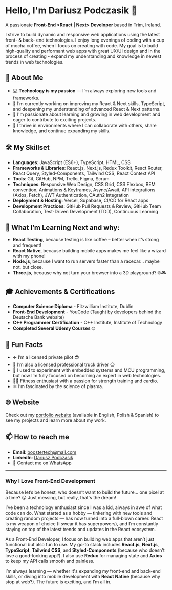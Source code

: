 # Hello, I'm Dariusz Podczasik 👋  
A passionate **Front-End <React | Next>  Developer** based in Trim, Ireland.

I strive to build dynamic and responsive web applications using the latest front- & back- end technologies. I enjoy long evenings of coding with a cup of mocha coffee, when I focus on creating with code. My goal is to build high-quality and performant web apps with great UX/UI design and in the process of creating - expand my understanding and knowledge in newest trends in web technologies.

## 🚀 About Me
- 💻 **Technology is my passion** — I’m always exploring new tools and frameworks.
- 🔭 I’m currently working on improving my React & Next skills, TypeScript, and deepening my understanding of advanced React & Next patterns.
- 🌱 I'm passionate about learning and growing in web development and eager to contribute to exciting projects.
- 💼 I thrive in environments where I can collaborate with others, share knowledge, and continue expanding my skills.

## 🛠️ My Skillset
- **Languages**: JavaScript (ES6+), TypeScript, HTML, CSS
- **Frameworks & Libraries**: React.js, Next.js, Redux Toolkit, React Router, React Query, Styled-Components, Tailwind CSS, React Context API
- **Tools**: Git, GitHub, NPM, Trello, Figma, Scrum
- **Techniques**: Responsive Web Design, CSS Grid, CSS Flexbox, BEM convention, Animations & Keyframes, Async/Await, API integrations (Axios, Fetch), JWT Authentication, OAuth2 Integration
- **Deployment & Hosting**: Vercel, Supabase, CI/CD for React apps
- **Development Practices**: GitHub Pull Requests & Review, GitHub Team Collaboration, Test-Driven Development (TDD), Continuous Learning

## 🌱 What I’m Learning Next and why:
- **React Testing**, because testing is like coffee – better when it’s strong and frequent!
- **React Native**, because building mobile apps makes me feel like a wizard with my phone!
- **Node.js**, because I want to run servers faster than a racecar... maybe not, but close.
- **Three.js**, because why not turn your browser into a 3D playground? 🌐🎮

## 🎓 Achievements & Certifications
- **Computer Science Diploma** - Fitzwilliam Institute, Dublin
- **Front-End Development** - YouCode (Taught by developers behind the Deutsche Bank website)
- **C++ Programmer Certification** - C++ Institute, Institute of Technology
- **Completed Several Udemy Courses** 🤓

## 🎉 Fun Facts
- ✈️ I’m a licensed private pilot 😎  
- 🚛 I’m also a licensed professional truck driver 😉  
- 🚀 I used to experiment with embedded systems and MCU programming, but now I’m fully focused on becoming an expert in web technologies.  
- 🏋️‍♂️ Fitness enthusiast with a passion for strength training and cardio.  
- ⚛️ I’m fascinated by the science of plasma.

## 🌐 Website  
Check out my [portfolio website](https://boostertech.github.io/Front-End-Dev-Portfolio/) (available in English, Polish & Spanish) to see my projects and learn more about my work.

## 📫 How to reach me
- **Email**: boostertech@mail.com
- **LinkedIn**: [Dariusz Podczasik](http://www.linkedin.com/in/Dariusz-Podczasik)
- 📱 Contact me on [WhatsApp](https://wa.me/353862013944)

---

### Why I Love Front-End Development
Because let’s be honest, who doesn’t want to build the future... one pixel at a time? 😜
Just messing, but really, that's the dream!

I’ve been a technology enthusiast since I was a kid, always in awe of what code can do. What started as a hobby — tinkering with new tools and creating random projects — has now turned into a full-blown career. React is my weapon of choice (I swear it has superpowers), and I’m constantly staying on top of the latest trends and updates in the React ecosystem.

As a Front-End Developer, I focus on building web apps that aren’t just functional but also fun to use. My go-to stack includes **React.js**, **Next.js**, **TypeScript**, **Tailwind CSS**, and **Styled-Components** (because who doesn’t love a good-looking app?). I also use **Redux** for managing state and **Axios** to keep my API calls smooth and painless.

I’m always learning — whether it's expanding my front-end and back-end skills, or diving into mobile development with **React Native** (because why stop at web?). The future is exciting, and I’m all in.
